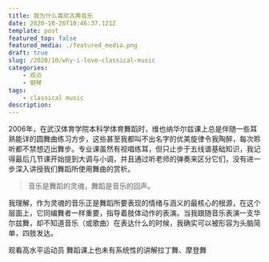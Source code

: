```yaml
---
title: 我为什么喜欢古典音乐
date: 2020-10-26T10:46:37.121Z
template: post
featured_top: false
featured_media: ./featured_media.png
draft: true
slug: /2020/10/why-i-love-classical-music
categories: 
    - 观点
    - 钢琴
tags:
    - classical music
description: 
---
```


<!-- endExcerpt -->

2006年，在武汉体育学院本科学体育舞蹈时，维也纳华尔兹课上总是伴随一些耳熟能详的圆舞曲练习方步，这些甚至我都叫不出名字的优美旋律令我陶醉，每次聆听都不禁想迈出舞步。专业课虽然有视唱练耳，但只止步于五线谱基础知识，我记得最后几节课开始提到大调与小调，并且通过听老师的弹奏来区分它们，没有进一步深入讲授我们舞蹈所使用舞曲的赏析。

> 音乐是舞蹈的灵魂，舞蹈是音乐的回声。

我理解，作为灵魂的音乐正是舞蹈所要表现的情绪与涵义的最核心的根源，在这个层面上，它同编舞者一样重要，指导着肢体动作的表演。当我跟随音乐表演一支华尔兹舞，却不知道音乐（或歌曲）在表达什么的时候，我确实可以被形容为头脑简单，四肢发达。

观看高水平运动员
舞蹈课上也未有系统性的讲解拉丁舞、摩登舞
